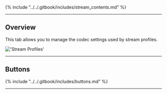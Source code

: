 {% include "../../.gitbook/includes/stream_contents.md" %}

---

## Overview

This tab allows you to manage the codec settings used by stream profiles. 

!['Stream Profiles'](static/img/doc/stream/codec_profiles_tab.png)

---

## Buttons

{% include "../../.gitbook/includes/buttons.md" %}

---
